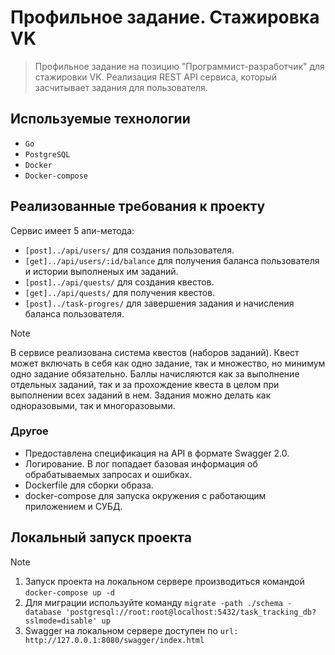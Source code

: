 # Профильное задание. Стажировка VK
> Профильное задание на позицию "Программист-разработчик" для стажировки VK.
Реализация REST API сервиса, который засчитывает задания для пользователя. 

## Используемые технологии
* `Go`
* `PostgreSQL`
* `Docker`
* `Docker-compose`

## Реализованные требования к проекту
Сервис имеет 5 апи-метода:
- `[post]../api/users/` для создания пользователя.
- `[get]../api/users/:id/balance` для получения баланса пользователя и истории выполненых им заданий.
- `[post]../api/quests/` для создания квестов.
- `[get]../api/quests/` для получения квестов.
- `[post]../task-progres/` для завершения задания и начисления баланса пользователя.

> [!NOTE]
> В сервисе реализована система квестов (наборов заданий). Квест может включать в себя как одно задание, так и множество, но минимум одно задание обязательно. Баллы начисляются как за выполнение отдельных заданий, так и за прохождение квеста в целом при выполнении всех заданий в нем. Задания можно делать как одноразовыми, так и многоразовыми.

### Другое
* Предоставлена спецификация на API в формате Swagger 2.0.
* Логирование. В лог попадает базовая информация об обрабатываемых запросах и ошибках.
* Dockerfile для сборки образа.
* docker-compose для запуска окружения с работающим приложением и СУБД.

## Локальный запуск проекта
> [!NOTE]
> 1. Запуск проекта на локальном сервере производиться командой `docker-compose up -d`
> 2. Для миграции используйте команду `migrate -path ./schema -database 'postgresql://root:root@localhost:5432/task_tracking_db?sslmode=disable' up`
> 3. Swagger на локальном сервере доступен по `url: http://127.0.0.1:8080/swagger/index.html`
